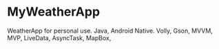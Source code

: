 # MyWeatherApp

WeatherApp for personal use. Java, Android Native. Volly, Gson, MVVM, MVP, LiveData, AsyncTask, MapBox,
